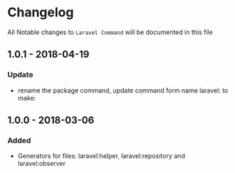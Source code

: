 # Changelog
All Notable changes to `Laravel Command` will be documented in this file

## 1.0.1 - 2018-04-19

### Update
- rename the package command, update command form name laravel: to make:

## 1.0.0 - 2018-03-06

### Added
- Generators for files: laravel:helper, laravel:repository and laravel:observer